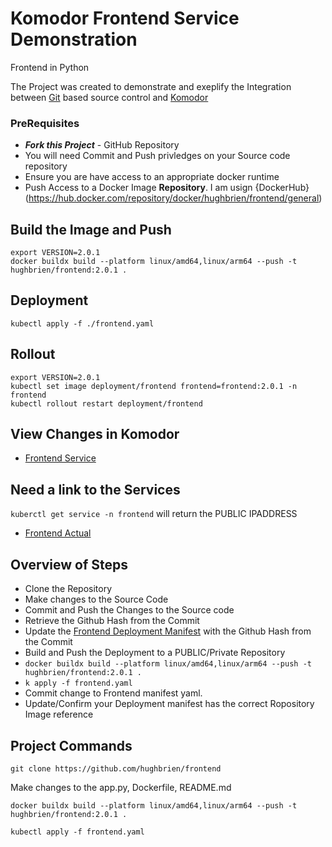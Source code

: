 # Komodor Frontend Service Demonstration
Frontend in Python

The Project was created to demonstrate and exeplify the Integration between [Git](https://git-scm.com/) based source control and [Komodor](http://www.komodor.com)

### PreRequisites 

- ***Fork this Project*** - GitHub Repository
- You will need Commit and Push privledges on your Source code repository
- Ensure you are have access to an appropriate docker runtime
- Push Access to a Docker Image  **Repository**. I am usign {DockerHub}(https://hub.docker.com/repository/docker/hughbrien/frontend/general)




## Build the Image and Push 
```
export VERSION=2.0.1
docker buildx build --platform linux/amd64,linux/arm64 --push -t hughbrien/frontend:2.0.1 .
```

## Deployment
```
kubectl apply -f ./frontend.yaml

```

## Rollout 
```
export VERSION=2.0.1
kubectl set image deployment/frontend frontend=frontend:2.0.1 -n frontend
kubectl rollout restart deployment/frontend 
```

## View Changes in Komodor 
- [Frontend Service](https://app.komodor.com/services/demo.google-se-cluster-frontend.frontend)

## Need a link to the Services 

```kuberctl get service -n frontend``` will return the PUBLIC IPADDRESS 

- [Frontend Actual](http://34.173.139.195:5000/)


## Overview of Steps 

- Clone the Repository
- Make changes to the Source Code 
- Commit and Push the Changes to the Source code
- Retrieve the Github Hash from the Commit
- Update the [Frontend Deployment Manifest]() with the Github Hash from the Commit
- Build and Push the Deployment to a PUBLIC/Private Repository 
- ```docker buildx build --platform linux/amd64,linux/arm64 --push -t hughbrien/frontend:2.0.1 .```
- ``` k apply -f frontend.yaml         ```
- Commit change to Frontend manifest yaml.
- Update/Confirm  your Deployment manifest has the correct Ropository Image reference


## Project Commands  

```git clone https://github.com/hughbrien/frontend ```

Make changes to the app.py, Dockerfile, README.md 

```docker buildx build --platform linux/amd64,linux/arm64 --push -t hughbrien/frontend:2.0.1 .```

```kubectl apply -f frontend.yaml```

